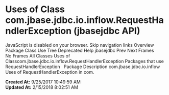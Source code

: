 # Uses of Class com.jbase.jdbc.io.inflow.RequestHandlerException (jbasejdbc   API)

JavaScript is disabled on your browser. Skip navigation links Overview Package Class Use Tree Deprecated Help jbasejdbc Prev Next Frames No Frames All Classes Uses of Classcom.jbase.jdbc.io.inflow.RequestHandlerException Packages that use RequestHandlerException   Package Description com.jbase.jdbc.io.inflow   Uses of RequestHandlerException in com.  

**Created At:** 9/25/2017 10:49:59 AM  
**Updated At:** 2/15/2018 8:02:51 AM  

